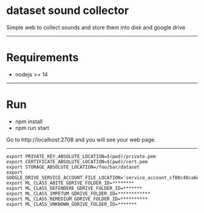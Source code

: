 # dataset sound collector

Simple web to collect sounds and store them into disk and google drive

---

# Requirements

- nodejs >= 14

---

# Run

- npm install
- npm run start

Go to http://localhost:2708 and you will see your web page.

---

```
export PRIVATE_KEY_ABSOLUTE_LOCATION=$(pwd)/private.pem
export CERTIFICATE_ABSOLUTE_LOCATION=$(pwd)/cert.pem
export STORAGE_ABSOLUTE_LOCATION=/foo/bar/dataset
export GOOGLE_DRIVE_SERVICE_ACCOUNT_FILE_LOCATION='service_account_cf80c48ca6ef.json'
export ML_CLASS_ABITE_GDRIVE_FOLDER_ID=********
export ML_CLASS_DEFENDERE_GDRIVE_FOLDER_ID=*******
export ML_CLASS_IMPETUM_GDRIVE_FOLDER_ID=************
export ML_CLASS_REMEDIUM_GDRIVE_FOLDER_ID=**********
export ML_CLASS_UNKNOWN_GDRIVE_FOLDER_ID=*******
```